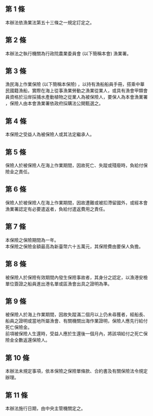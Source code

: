 第 1 條
-------
本辦法依漁業法第五十三條之一規定訂定之。

第 2 條
-------
本辦法之執行機關為行政院農業委員會 (以下簡稱本會) 漁業署。

第 3 條
-------
漁民海上作業保險 (以下簡稱本保險) ，以持有漁船船員手冊，搭乘中華  
民國籍漁船，實際在海上從事漁業勞動之漁業從業人，或具有漁會甲類會  
員資格於沿岸採捕水產動植物之從業人為被保險人，要保人為本會漁業署  
，保險人由本會漁業署依政府採購法公開甄選之。

第 4 條
-------
本保險之受益人為被保險人或其法定繼承人。

第 5 條
-------
保險人於被保險人在海上作業期間，因故死亡、失蹤或殘廢時，負給付保  
險金之責任。

第 6 條
-------
保險人於被保險人在海上作業期間，因故遭難或被扣滯留國外，或經本會  
漁業署認定有必要遣返者，負給付遣返費用之責任。

第 7 條
-------
本保險之保險期間為一年。  
本保險之保險金額最高為新臺幣六十五萬元，其保險費由要保人負擔。

第 8 條
-------
被保險人於保險有效期間內發生保險事故者，其身分之認定，以漁港安檢  
單位簽證之船員進出港名單或區漁會出具之證明為準。

第 9 條
-------
被保險人於海上作業期間，因故失蹤滿二個月以上仍未尋獲者，經船長、  
船員之證明或當地所屬漁會、有關機關出海作業證明，保險人應先行給付  
死亡保險金。  
前項被保險人生還時，受益人應於生還後一個月內，將該項給付之死亡保  
險金全數返還保險人。

第 10 條
--------
本辦法未規定事項，依本保險之保險單條款、合約書及有關保險法令規定  
辦理。

第 11 條
--------
本辦法施行日期，由中央主管機關定之。

